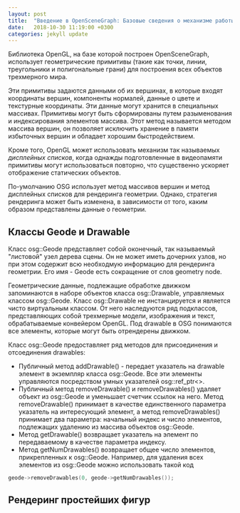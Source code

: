 ```yaml
---
layout: post
title:  "Введение в OpenSceneGraph: Базовые сведения о механизме работы с геометрией"
date:   2018-10-30 11:19:00 +0300
categories: jekyll update
---
```


Библиотека OpenGL, на базе которой построен OpenSceneGraph, использует геометрические примитивы (такие как точки, линии, треугольники и полигональные грани) для построения всех объектов трехмерного мира. 

Эти примитивы задаются данными об их вершинах, в которые входят координаты вершин, компоненты нормалей, данные о цвете и текстурные координаты. Эти данные могут хранится в специальных массивах. Примитивы могут быть сформированы путем разыменования и индексирования элементов массива. Этот метод называется методом массива вершин, он позволяет исключить хранение в памяти избыточных вершин и обладает хорошим быстродействием.

Кроме того, OpenGL может использовать механизм так называемых *дисплейных списков*, когда однажды подготовленные в видеопамяти примитивы могут использоваться повторно, что существенно ускоряет отображение статических объектов.

По-умолчанию OSG использует метод массивов вершин и метод дисплейных списков для рендеринга геометрии. Однако, стратегия рендеринга может быть изменена, в зависимости от того, каким образом представлены данные о геометрии.

## Классы Geode и Drawable

Класс osg::Geode представляет собой оконечный, так называемый "листовой" узел дерева сцены. Он не может иметь дочерних узлов, но при этом содержит всю необходмую информацию для рендеринга геометрии. Его имя - Geode есть сокращение от слов geometry node.

Геометрические данные, подлежащие обработке движком запоминаются в наборе объектов класса osg::Drawable, управляемых классом osg::Geode. Класс osg::Drawable не инстанцируется и является чисто виртуальным классом. От него наследуются ряд подклассов, представляющих собой трехмерные модели, изображения и текст, обрабатываемые конвейером OpenGL. Под drawable в OSG понимаются все элементы, которые могут быть отрендерены движком.

Класс osg::Geode предоставляет ряд методов для присоединения и отсоединения drawables:

* Публичный метод addDrawable() - передает указатель на drawable элемент в экземпляр класса osg::Geode. Все эти элементы управляются посредством умных указателей osg::ref_ptr<>.
* Публичный метод removeDrawable() и removeDrawables() удаляет объект из osg::Geode и уменьшает счетчик ссылок на него. Метод removeDrawable() принимает в качестве единственного параметра указатель на интересующий элемент, а метод removeDrawables() принимает два параметра: начальный индекс и число элементов, подлежащих удалению из массива объектов osg::Geode.
* Метод getDrawable() возвращает указатель на элемент по передаваемому в качестве параметра индексу.
* Метод getNumDrawables() возвращает общее число элементов, прикрепленных к osg::Geode. Например, для удаления всех элементов из osg::Geode можно использовать такой код

```cpp
geode->removeDrawables(0, geode->getNumDrawables());
```

## Рендеринг простейших фигур

